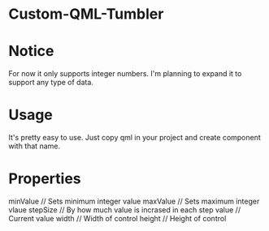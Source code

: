 # Custom-QML-Tumbler

# Notice

For now it only supports integer numbers. I'm planning to expand it to support any type of data.

# Usage

It's pretty easy to use. Just copy qml in your project and create component with that name.

# Properties

minValue // Sets minimum integer value
maxValue // Sets maximum integer vlaue
stepSize // By how much value is incrased in each step
value // Current value
width // Width of control
height // Height of control


